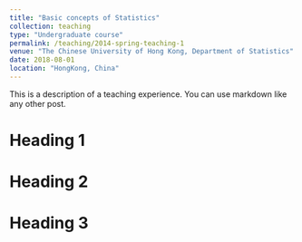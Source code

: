 ```yaml
---
title: "Basic concepts of Statistics"
collection: teaching
type: "Undergraduate course"
permalink: /teaching/2014-spring-teaching-1
venue: "The Chinese University of Hong Kong, Department of Statistics"
date: 2018-08-01
location: "HongKong, China"
---
```


This is a description of a teaching experience. You can use markdown like any other post.

Heading 1
======

Heading 2
======

Heading 3
======
